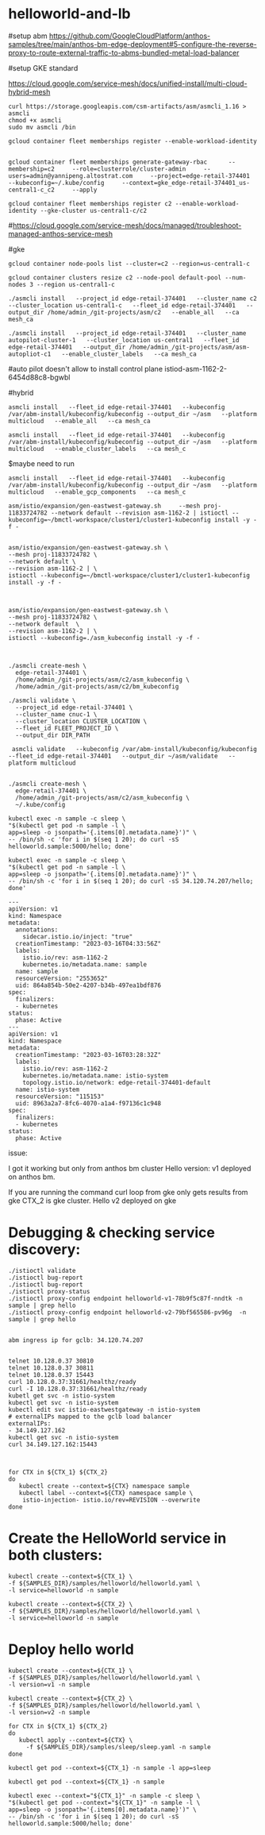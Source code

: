 # helloworld-and-lb

#setup abm https://github.com/GoogleCloudPlatform/anthos-samples/tree/main/anthos-bm-edge-deployment#5-configure-the-reverse-proxy-to-route-external-traffic-to-abms-bundled-metal-load-balancer

#setup GKE standard


https://cloud.google.com/service-mesh/docs/unified-install/multi-cloud-hybrid-mesh

    curl https://storage.googleapis.com/csm-artifacts/asm/asmcli_1.16 > asmcli
    chmod +x asmcli
    sudo mv asmcli /bin

    gcloud container fleet memberships register --enable-workload-identity


    gcloud container fleet memberships generate-gateway-rbac      --membership=c2     --role=clusterrole/cluster-admin     --users=admin@yannipeng.altostrat.com     --project=edge-retail-374401     --kubeconfig=~/.kube/config     --context=gke_edge-retail-374401_us-central1-c_c2     --apply

    gcloud container fleet memberships register c2 --enable-workload-identity --gke-cluster us-central1-c/c2

#https://cloud.google.com/service-mesh/docs/managed/troubleshoot-managed-anthos-service-mesh

#gke
   
    gcloud container node-pools list --cluster=c2 --region=us-central1-c
    
    gcloud container clusters resize c2 --node-pool default-pool --num-nodes 3 --region us-central1-c

    ./asmcli install   --project_id edge-retail-374401   --cluster_name c2  --cluster_location us-central1-c   --fleet_id edge-retail-374401   --output_dir /home/admin_/git-projects/asm/c2   --enable_all   --ca mesh_ca

    ./asmcli install   --project_id edge-retail-374401   --cluster_name autopilot-cluster-1   --cluster_location us-central1   --fleet_id edge-retail-374401   --output_dir /home/admin_/git-projects/asm/asm-autopliot-c1   --enable_cluster_labels   --ca mesh_ca

#auto pilot doesn't allow to install control plane istiod-asm-1162-2-6454d88c8-bgwbl

#hybrid
 
    asmcli install   --fleet_id edge-retail-374401   --kubeconfig /var/abm-install/kubeconfig/kubeconfig --output_dir ~/asm   --platform multicloud   --enable_all   --ca mesh_ca

    asmcli install   --fleet_id edge-retail-374401   --kubeconfig /var/abm-install/kubeconfig/kubeconfig --output_dir ~/asm   --platform multicloud   --enable_cluster_labels   --ca mesh_c


$maybe need to run 
   
    asmcli install   --fleet_id edge-retail-374401   --kubeconfig /var/abm-install/kubeconfig/kubeconfig --output_dir ~/asm   --platform multicloud   --enable_gcp_components   --ca mesh_c

    asm/istio/expansion/gen-eastwest-gateway.sh     --mesh proj-11833724782 --network default --revision asm-1162-2 | istioctl --kubeconfig=~/bmctl-workspace/cluster1/cluster1-kubeconfig install -y -f -


    asm/istio/expansion/gen-eastwest-gateway.sh \
    --mesh proj-11833724782 \
    --network default \
    --revision asm-1162-2 | \
    istioctl --kubeconfig=~/bmctl-workspace/cluster1/cluster1-kubeconfig install -y -f -



    asm/istio/expansion/gen-eastwest-gateway.sh \
    --mesh proj-11833724782 \
    --network default  \
    --revision asm-1162-2 | \
    istioctl --kubeconfig=./asm_kubeconfig install -y -f -



    ./asmcli create-mesh \
      edge-retail-374401 \
      /home/admin_/git-projects/asm/c2/asm_kubeconfig \
      /home/admin_/git-projects/asm/c2/bm_kubeconfig

    ./asmcli validate \
      --project_id edge-retail-374401 \
      --cluster_name cnuc-1 \
      --cluster_location CLUSTER_LOCATION \
      --fleet_id FLEET_PROJECT_ID \
      --output_dir DIR_PATH

     asmcli validate   --kubeconfig /var/abm-install/kubeconfig/kubeconfig   --fleet_id edge-retail-374401   --output_dir ~/asm/validate   --platform multicloud


    ./asmcli create-mesh \
      edge-retail-374401 \
      /home/admin_/git-projects/asm/c2/asm_kubeconfig \
      ~/.kube/config

    kubectl exec -n sample -c sleep \
    "$(kubectl get pod -n sample -l \
    app=sleep -o jsonpath='{.items[0].metadata.name}')" \
    -- /bin/sh -c 'for i in $(seq 1 20); do curl -sS helloworld.sample:5000/hello; done'

    kubectl exec -n sample -c sleep \
    "$(kubectl get pod -n sample -l \
    app=sleep -o jsonpath='{.items[0].metadata.name}')" \
    -- /bin/sh -c 'for i in $(seq 1 20); do curl -sS 34.120.74.207/hello; done'

```
---
apiVersion: v1
kind: Namespace
metadata:
  annotations:
    sidecar.istio.io/inject: "true"
  creationTimestamp: "2023-03-16T04:33:56Z"
  labels:
    istio.io/rev: asm-1162-2
    kubernetes.io/metadata.name: sample
  name: sample
  resourceVersion: "2553652"
  uid: 864a854b-50e2-4207-b34b-497ea1bdf876
spec:
  finalizers:
  - kubernetes
status:
  phase: Active
---
apiVersion: v1
kind: Namespace
metadata:
  creationTimestamp: "2023-03-16T03:28:32Z"
  labels:
    istio.io/rev: asm-1162-2
    kubernetes.io/metadata.name: istio-system
    topology.istio.io/network: edge-retail-374401-default
  name: istio-system
  resourceVersion: "115153"
  uid: 8963a2a7-8fc6-4070-a1a4-f97136c1c948
spec:
  finalizers:
  - kubernetes
status:
  phase: Active
```


issue:

I got it working but only from anthos bm cluster Hello version: v1 deployed on anthos bm.

If you are running the command curl loop from gke only gets results from gke CTX_2 is gke cluster. Hello v2 deployed on gke


# Debugging & checking service discovery:

    ./istioctl validate
    ./istioctl bug-report
    ./istioctl bug-report
    ./istioctl proxy-status
    ./istioctl proxy-config endpoint helloworld-v1-78b9f5c87f-nndtk -n sample | grep hello
    ./istioctl proxy-config endpoint helloworld-v2-79bf565586-pv96g  -n sample | grep hello
  

    abm ingress ip for gclb: 34.120.74.207


    telnet 10.128.0.37 30810
    telnet 10.128.0.37 30811
    telnet 10.128.0.37 15443
    curl 10.128.0.37:31661/healthz/ready
    curl -I 10.128.0.37:31661/healthz/ready
    kubetl get svc -n istio-system
    kubectl get svc -n istio-system
    kubectl edit svc istio-eastwestgateway -n istio-system
    # externalIPs mapped to the gclb load balancer
    externalIPs:
    - 34.149.127.162
    kubectl get svc -n istio-system
    curl 34.149.127.162:15443



    for CTX in ${CTX_1} ${CTX_2}
    do
       kubectl create --context=${CTX} namespace sample
       kubectl label --context=${CTX} namespace sample \
        istio-injection- istio.io/rev=REVISION --overwrite
    done


# Create the HelloWorld service in both clusters:


    kubectl create --context=${CTX_1} \
    -f ${SAMPLES_DIR}/samples/helloworld/helloworld.yaml \
    -l service=helloworld -n sample

    kubectl create --context=${CTX_2} \
    -f ${SAMPLES_DIR}/samples/helloworld/helloworld.yaml \
    -l service=helloworld -n sample
    
# Deploy hello world

    kubectl create --context=${CTX_1} \
    -f ${SAMPLES_DIR}/samples/helloworld/helloworld.yaml \
    -l version=v1 -n sample

    kubectl create --context=${CTX_2} \
    -f ${SAMPLES_DIR}/samples/helloworld/helloworld.yaml \
    -l version=v2 -n sample
  
    for CTX in ${CTX_1} ${CTX_2}
    do
       kubectl apply --context=${CTX} \
         -f ${SAMPLES_DIR}/samples/sleep/sleep.yaml -n sample
    done

    kubectl get pod --context=${CTX_1} -n sample -l app=sleep
  
    kubectl get pod --context=${CTX_1} -n sample
  
    kubectl exec --context="${CTX_1}" -n sample -c sleep \
    "$(kubectl get pod --context="${CTX_1}" -n sample -l \
    app=sleep -o jsonpath='{.items[0].metadata.name}')" \
    -- /bin/sh -c 'for i in $(seq 1 20); do curl -sS helloworld.sample:5000/hello; done'
